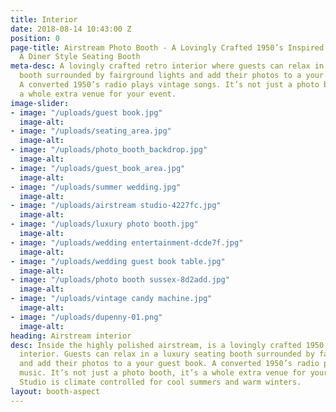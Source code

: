 ```yaml
---
title: Interior
date: 2018-08-14 10:43:00 Z
position: 0
page-title: Airstream Photo Booth - A Lovingly Crafted 1950’s Inspired Interior With
  A Diner Style Seating Booth
meta-desc: A lovingly crafted retro interior where guests can relax in a luxury seating
  booth surrounded by fairground lights and add their photos to a your guest book.
  A converted 1950’s radio plays vintage songs. It’s not just a photo booth, it’s
  a whole extra venue for your event.
image-slider:
- image: "/uploads/guest book.jpg"
  image-alt: 
- image: "/uploads/seating_area.jpg"
  image-alt: 
- image: "/uploads/photo_booth_backdrop.jpg"
  image-alt: 
- image: "/uploads/guest_book_area.jpg"
  image-alt: 
- image: "/uploads/summer wedding.jpg"
  image-alt: 
- image: "/uploads/airstream studio-4227fc.jpg"
  image-alt: 
- image: "/uploads/luxury photo booth.jpg"
  image-alt: 
- image: "/uploads/wedding entertainment-dcde7f.jpg"
  image-alt: 
- image: "/uploads/wedding guest book table.jpg"
  image-alt: 
- image: "/uploads/photo booth sussex-8d2add.jpg"
  image-alt: 
- image: "/uploads/vintage candy machine.jpg"
  image-alt: 
- image: "/uploads/dupenny-01.png"
  image-alt: 
heading: Airstream interior
desc: Inside the highly polished airstream, is a lovingly crafted 1950’s inspired
  interior. Guests can relax in a luxury seating booth surrounded by fairground lights
  and add their photos to a your guest book. A converted 1950’s radio plays vintage
  music. It’s not just a photo booth, it’s a whole extra venue for your event. Airstream
  Studio is climate controlled for cool summers and warm winters.
layout: booth-aspect
---
```


